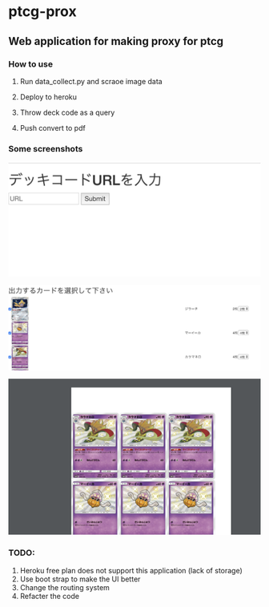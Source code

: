 # ptcg-prox
## Web application for making proxy for ptcg
### How to use

1. Run data_collect.py and scraoe image data

2. Deploy to heroku

3. Throw deck code as a query

4. Push convert to pdf

### Some screenshots

![](readme_resource/query.png)

![](readme_resource/deck_result.png)

![](readme_resource/pdf_result.png)

### TODO:

1. Heroku free plan does not support this application (lack of storage)
2. Use boot strap to make the UI better
3. Change the routing system
4. Refacter the code